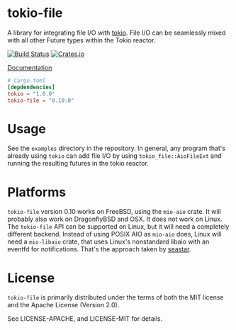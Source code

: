 # tokio-file

A library for integrating file I/O with [tokio].  File I/O can be seamlessly
mixed with all other Future types within the Tokio reactor.

[![Build Status](https://api.cirrus-ci.com/github/asomers/tokio-file.svg)](https://cirrus-ci.com/github/asomers/tokio-file)
[![Crates.io](https://img.shields.io/crates/v/tokio-file.svg)](https://crates.io/crates/tokio-file)

[Documentation](https://docs.rs/crate/tokio-file)

[tokio]: https://github.com/tokio-rs/tokio-core

```toml
# Cargo.toml
[depdendencies]
tokio = "1.0.0"
tokio-file = "0.10.0"
```

# Usage

See the `examples` directory in the repository.  In general, any program that's
already using `tokio` can add file I/O by using `tokio_file::AioFileExt` and
running the resulting futures in the tokio reactor.

# Platforms

`tokio-file` version 0.10 works on FreeBSD, using the `mio-aio` crate.  It will
probably also work on DragonflyBSD and OSX.  It does not work on Linux.  The
`tokio-file` API can be supported on Linux, but it will need a completely
different backend.  Instead of using POSIX AIO as `mio-aio` does, Linux will
need a `mio-libaio` crate, that uses Linux's nonstandard libaio with an eventfd
for notifications.  That's the approach taken by [seastar].

[seastar]: http://www.seastar-project.org/

# License

`tokio-file` is primarily distributed under the terms of both the MIT license
and the Apache License (Version 2.0).

See LICENSE-APACHE, and LICENSE-MIT for details.

